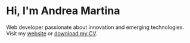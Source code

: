 # Hi, I'm Andrea Martina

Web developer passionate about innovation and emerging technologies.  
Visit my [website](https://andreamartina.vercel.app) or [download my CV](https://github.com/andrea16martina/andrea16martina/raw/main/AndreaMartina_CV4Git.pdf).
